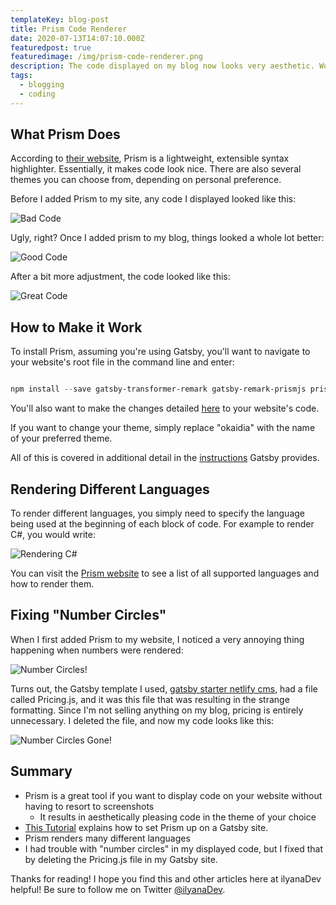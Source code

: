 ```yaml
---
templateKey: blog-post
title: Prism Code Renderer
date: 2020-07-13T14:07:10.000Z
featuredpost: true
featuredimage: /img/prism-code-renderer.png
description: The code displayed on my blog now looks very aesthetic. Wondering why? I installed the Prism code renderer.
tags:
  - blogging
  - coding
---
```


What Prism Does
--

According to [their website](https://prismjs.com/), Prism is a lightweight, extensible syntax highlighter. Essentially, it makes code look nice. There are also several themes you can choose from, depending on personal preference.

Before I added Prism to my site, any code I displayed looked like this:

![Bad Code](/img/pre-prism-code.png "Bad Code")

Ugly, right? Once I added prism to my blog, things looked a whole lot better:

![Good Code](/img/post-prism-code.png "Good Code")

After a bit more adjustment, the code looked like this:

![Great Code](/img/good-post-prism-code.png "Great Code")

How to Make it Work
--

To install Prism, assuming you're using Gatsby, you'll want to navigate to your website's root file in the command line and enter:

``` powershell

npm install --save gatsby-transformer-remark gatsby-remark-prismjs prismjs

```

You'll also want to make the changes detailed [here](https://github.com/ilyanaDev/ilyanaDevBlog/commit/5d9bf7b96bf7de5d952ba3f2094e86270ea8789d) to your website's code.

If you want to change your theme, simply replace "okaidia" with the name of your preferred theme.

All of this is covered in additional detail in the [instructions](https://www.gatsbyjs.org/packages/gatsby-remark-prismjs/) Gatsby provides.

Rendering Different Languages
--

To render different languages, you simply need to specify the language being used at the beginning of each block of code. For example to render C#, you would write:

![Rendering C#](/img/rendering-csharp.png "Rendering C#")

You can visit the [Prism website](https://prismjs.com/#supported-languages) to see a list of all supported languages and how to render them.

Fixing "Number Circles"
--

When I first added Prism to my website, I noticed a very annoying thing happening when numbers were rendered:

![Number Circles!](/img/prism-number-circles.png "Number Circles!")

Turns out, the Gatsby template I used, [gatsby starter netlify cms](https://www.gatsbyjs.org/starters/netlify-templates/gatsby-starter-netlify-cms/), had a file called Pricing.js, and it was this file that was resulting in the strange formatting. Since I'm not selling anything on my blog, pricing is entirely unnecessary. I deleted the file, and now my code looks like this:

![Number Circles Gone!](/img/prism-number-circles-gone.png "Number Circles Gone!")

Summary
--

* Prism is a great tool if you want to display code on your website without having to resort to screenshots
  * It results in aesthetically pleasing code in the theme of your choice
* [This Tutorial](https://www.gatsbyjs.org/packages/gatsby-remark-prismjs/) explains how to set Prism up on a Gatsby site.
* Prism renders many different languages
* I had trouble with "number circles" in my displayed code, but I fixed that by deleting the Pricing.js file in my Gatsby site.

Thanks for reading! I hope you find this and other articles here at ilyanaDev helpful! Be sure to follow me on Twitter [@ilyanaDev](https://twitter.com/ilyanaDev).
